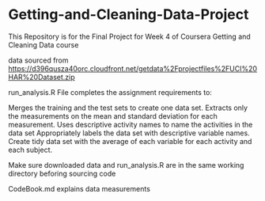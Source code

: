 # Getting-and-Cleaning-Data-Project
This Repository is for the Final Project for Week 4 of Coursera Getting and Cleaning Data course

data sourced from  https://d396qusza40orc.cloudfront.net/getdata%2Fprojectfiles%2FUCI%20HAR%20Dataset.zip 

run_analysis.R File completes the assignment requirements to:

  Merges the training and the test sets to create one data set.
  Extracts only the measurements on the mean and standard deviation for each measurement.
  Uses descriptive activity names to name the activities in the data set
  Appropriately labels the data set with descriptive variable names.
  Create tidy data set with the average of each variable for each activity and each subject.

Make sure downloaded data and run_analysis.R are in the same working directory beforing sourcing code

CodeBook.md explains data measurements
